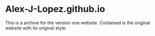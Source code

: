 # Alex-J-Lopez.github.io
This is a archive for the version one website. Contained is the original website with its original style.
